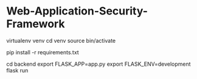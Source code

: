 # Web-Application-Security-Framework

virtualenv venv
cd venv
source bin/activate

pip install -r requirements.txt

cd backend
export FLASK_APP=app.py
export FLASK_ENV=development
flask run
